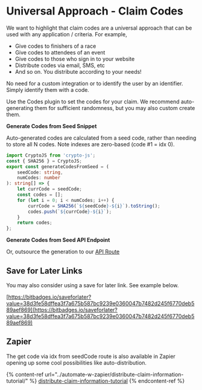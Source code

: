 # Universal Approach - Claim Codes

We want to highlight that claim codes are a universal approach that can be used with any application / criteria. For example,

-   Give codes to finishers of a race
-   Give codes to attendees of an event
-   Give codes to those who sign in to your website
-   Distribute codes via email, SMS, etc
-   And so on. You distribute according to your needs!

No need for a custom integration or to identify the user by an identifier. Simply identify them with a code.

Use the Codes plugin to set the codes for your claim. We recommend auto-generating them for sufficient randomness, but you may also custom create them.

**Generate Codes from Seed Snippet**

Auto-generated codes are calculated from a seed code, rather than needing to store all N codes. Note indexes are zero-based (code #1 = idx 0).

```typescript
import CryptoJS from 'crypto-js';
const { SHA256 } = CryptoJS;
export const generateCodesFromSeed = (
    seedCode: string,
    numCodes: number
): string[] => {
    let currCode = seedCode;
    const codes = [];
    for (let i = 0; i < numCodes; i++) {
        currCode = SHA256(`${seedCode}-${i}`).toString();
        codes.push(`${currCode}-${i}`);
    }
    return codes;
};
```

**Generate Codes from Seed API Endpoint**

Or, outsource the generation to our [API Route](https://bitbadges.stoplight.io/docs/bitbadges/abee9e7fa5f8d-get-code-codes-plugin)

## **Save for Later Links**

You may also consider using a save for later link. See example below.

[https://bitbadges.io/saveforlater?value=38d3fe58dffea3f7a675b587bc9239e0360047b7482d245f6770deb589aef869](https://bitbadges.io/saveforlater?value=38d3fe58dffea3f7a675b587bc9239e0360047b7482d245f6770deb589aef869)

## **Zapier**

The get code via idx from seedCode route is also available in Zapier opening up some cool possibilities like auto-distribution.

{% content-ref url="../automate-w-zapier/distribute-claim-information-tutorial/" %}
[distribute-claim-information-tutorial](../automate-w-zapier/distribute-claim-information-tutorial/)
{% endcontent-ref %}
